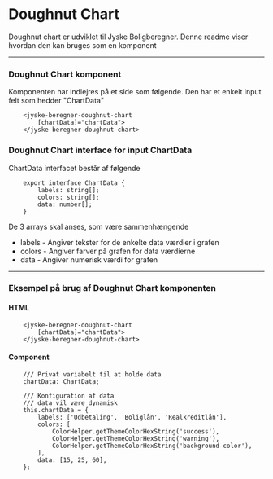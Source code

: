 # Doughnut Chart

Doughnut chart er udviklet til Jyske Boligberegner. Denne readme viser hvordan den kan bruges som en komponent

---

### Doughnut Chart komponent

Komponenten har indlejres på et side som følgende. Den har et enkelt input felt som hedder "ChartData"

```
    <jyske-beregner-doughnut-chart
        [chartData]="chartData">
    </jyske-beregner-doughnut-chart>
```

### Doughnut Chart interface for input ChartData

ChartData interfacet består af følgende

```
    export interface ChartData {
        labels: string[];
        colors: string[];
        data: number[];
    }
```

De 3 arrays skal anses, som være sammenhængende

- labels - Angiver tekster for de enkelte data værdier i grafen
- colors - Angiver farver på grafen for data værdierne
- data - Angiver numerisk værdi for grafen

---

### Eksempel på brug af Doughnut Chart komponenten

#### HTML

```
    <jyske-beregner-doughnut-chart
        [chartData]="chartData">
    </jyske-beregner-doughnut-chart>
```

#### Component

```
    /// Privat variabelt til at holde data
    chartData: ChartData;

    /// Konfiguration af data
    /// data vil være dynamisk
    this.chartData = {
        labels: ['Udbetaling', 'Boliglån', 'Realkreditlån'],
        colors: [
            ColorHelper.getThemeColorHexString('success'),
            ColorHelper.getThemeColorHexString('warning'),
            ColorHelper.getThemeColorHexString('background-color'),
        ],
        data: [15, 25, 60],
    };
```
